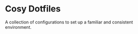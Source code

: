 Cosy Dotfiles
=============
A collection of configurations to set up a familiar and consistent environment. 
